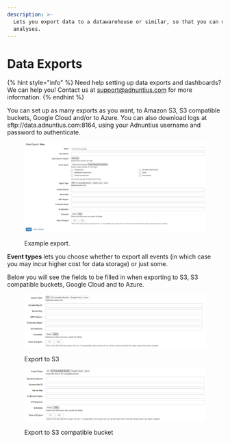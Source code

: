 ```yaml
---
description: >-
  Lets you export data to a datawarehouse or similar, so that you can do deep
  analyses.
---
```


# Data Exports

{% hint style="info" %}
Need help setting up data exports and dashboards? We can help you! Contact us at [support@adnuntius.com](mailto:support@adnuntius.com) for more information.
{% endhint %}

You can set up as many exports as you want, to Amazon S3, S3 compatible buckets, Google Cloud and/or to Azure. You can also download logs at sftp://data.adnuntius.com:8164, using your Adnuntius username and password to authenticate.&#x20;

<figure><img src="../../../.gitbook/assets/202210 Exports.png" alt=""><figcaption><p>Example export.</p></figcaption></figure>

**Event types** lets you choose whether to export all events (in which case you may incur higher cost for data storage) or just some.&#x20;

Below you will see the fields to be filled in when exporting to S3, S3 compatible buckets, Google Cloud and to Azure.&#x20;

<figure><img src="../../../.gitbook/assets/202207 Exports - S3.png" alt=""><figcaption><p>Export to S3</p></figcaption></figure>

<figure><img src="../../../.gitbook/assets/202210 Exports - S3 Compatible (1).png" alt=""><figcaption><p>Export to S3 compatible bucket</p></figcaption></figure>

&#x20;
